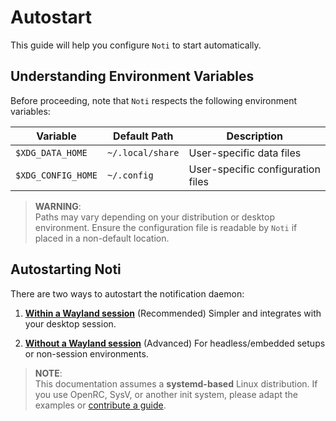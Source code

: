 # Autostart

This guide will help you configure `Noti` to start automatically.

## Understanding Environment Variables

Before proceeding, note that `Noti` respects the following environment variables:

| Variable           | Default Path     | Description                       |
| ------------------ | ---------------- | --------------------------------- |
| `$XDG_DATA_HOME`   | `~/.local/share` | User-specific data files          |
| `$XDG_CONFIG_HOME` | `~/.config`      | User-specific configuration files |

> **WARNING**:  
> Paths may vary depending on your distribution or desktop environment.
> Ensure the configuration file is readable by `Noti` if placed in a non-default location.

## Autostarting Noti

There are two ways to autostart the notification daemon:

1. **[Within a Wayland session](./WithinWaylandSession.md)** (Recommended)
   Simpler and integrates with your desktop session.

2. **[Without a Wayland session](./WithoutWaylandSession.md)** (Advanced)
   For headless/embedded setups or non-session environments.

> **NOTE**:  
> This documentation assumes a **systemd-based** Linux distribution.
> If you use OpenRC, SysV, or another init system, please adapt the examples or [contribute a guide](https://github.com/noti-rs/notibook/pulls).
